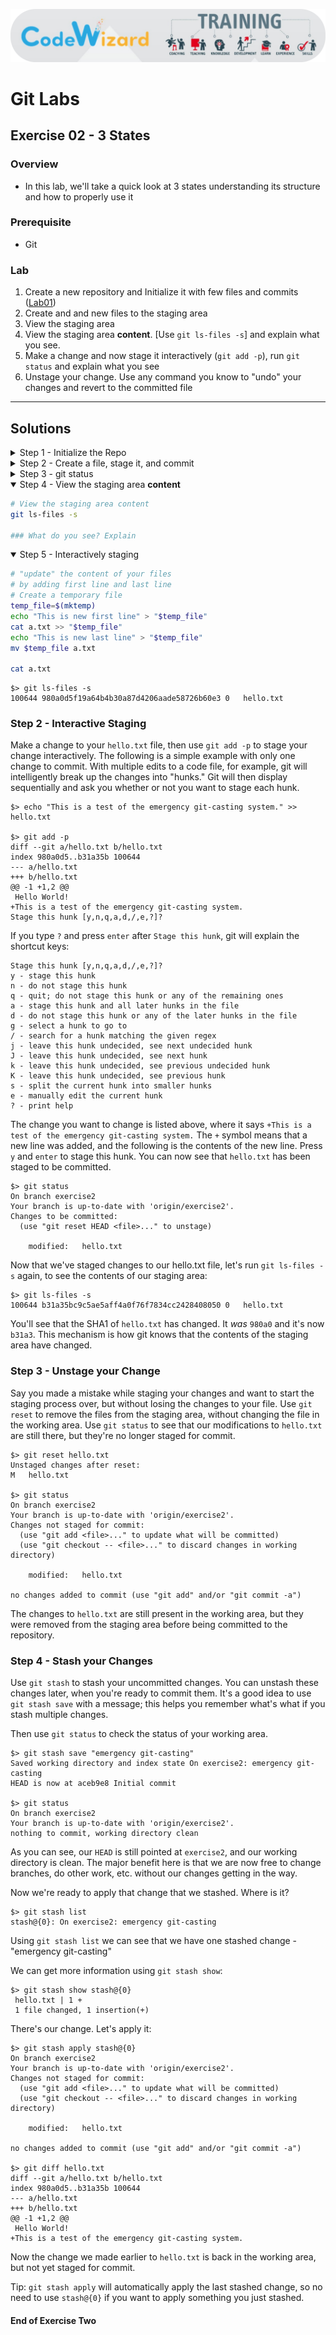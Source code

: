 ![](https://raw.githubusercontent.com/nirgeier/labs-assets/main/assets/images/code-wizard-training.png)

# Git Labs

## Exercise 02 - 3 States 

### Overview

* In this lab, we'll take a quick look at 3 states understanding its structure and how to properly use it

### Prerequisite

* Git
  
### Lab

1. Create a new repository and Initialize it with few files and commits ([Lab01](./Lab01-SimpleCommit.md))
2. Create and and new files to the staging area
3. View the staging area 
4. View the staging area **content**. [Use `git ls-files -s`] and explain what you see.
5. Make a change and now stage it interactively (`git add -p`), run `git status` and explain what you see
6. Unstage your change. Use any command you know to "undo" your changes and revert to the committed file

----------------------------------------------------------------

## Solutions

<details>
<summary>Step 1 - Initialize the Repo</summary>

```bash
# Create the folder for our repo
mkdir -p /tmp/git-lab-02

# Switch to that folder
cd /tmp/git-lab-02

# Init the repository
git init

# Add files and commit
for i in {1..5}; 
do 
  echo "Random text... $RANDOM" > file$i.txt; 
  git add . && git commit -m"$RANDOM commit"; 
done

git log
```

</details>

<details>
<summary>Step 2 - Create a file, stage it, and commit </summary>

* Under the hood, the `staging area` is a `file` that contains a `list of files`, as well as the SHA1 of the version that's in the repository.
* Use `git ls-files -s` to view the `hello.txt` file that we checked in previously. 
* The SHA1 hash displayed points to the blob object - which contains the contents of the file.

```sh
# Creating file(s) and adding it to the stage areas
echo 'aaa' > a.txt 
echo 'ccc' > c.txt 

# Add file to the staging area
git add a.txt
```

</details>

<details>

<summary>Step 3 - git status </summary>

```sh
# View the staging area 
git status
```

</details>

<details open>
<summary>Step 4 - View the staging area <b>content</b></summary>

```sh
# View the staging area content
git ls-files -s

### What do you see? Explain
```

</details>

<details open>
<summary>Step 5 - Interactively staging</summary>

```sh
# "update" the content of your files
# by adding first line and last line
# Create a temporary file
temp_file=$(mktemp)
echo "This is new first line" > "$temp_file"
cat a.txt >> "$temp_file"
echo "This is new last line" > "$temp_file"
mv $temp_file a.txt

cat a.txt  
```

</details>


```
$> git ls-files -s
100644 980a0d5f19a64b4b30a87d4206aade58726b60e3 0	hello.txt
```


### Step 2 - Interactive Staging
Make a change to your `hello.txt` file, then use `git add -p` to stage your change interactively. The following is a simple example with only one change to commit. With multiple edits to a code file, for example, git will intelligently break up the changes into "hunks." Git will then display sequentially and ask you whether or not you want to stage each hunk.

```
$> echo "This is a test of the emergency git-casting system." >> hello.txt

$> git add -p
diff --git a/hello.txt b/hello.txt
index 980a0d5..b31a35b 100644
--- a/hello.txt
+++ b/hello.txt
@@ -1 +1,2 @@
 Hello World!
+This is a test of the emergency git-casting system.
Stage this hunk [y,n,q,a,d,/,e,?]?
```
If you type `?` and press `enter` after `Stage this hunk`, git will explain the shortcut keys:

```
Stage this hunk [y,n,q,a,d,/,e,?]?
y - stage this hunk
n - do not stage this hunk
q - quit; do not stage this hunk or any of the remaining ones
a - stage this hunk and all later hunks in the file
d - do not stage this hunk or any of the later hunks in the file
g - select a hunk to go to
/ - search for a hunk matching the given regex
j - leave this hunk undecided, see next undecided hunk
J - leave this hunk undecided, see next hunk
k - leave this hunk undecided, see previous undecided hunk
K - leave this hunk undecided, see previous hunk
s - split the current hunk into smaller hunks
e - manually edit the current hunk
? - print help
```

The change you want to change is listed above, where it says `+This is a test of the emergency git-casting system.` The `+` symbol means that a new line was added, and the following is the contents of the new line. Press `y` and `enter` to stage this hunk. You can now see that `hello.txt` has been staged to be committed.

```
$> git status
On branch exercise2
Your branch is up-to-date with 'origin/exercise2'.
Changes to be committed:
  (use "git reset HEAD <file>..." to unstage)

	modified:   hello.txt
```

Now that we've staged changes to our hello.txt file, let's run `git ls-files -s` again, to see the contents of our staging area:

```
$> git ls-files -s
100644 b31a35bc9c5ae5aff4a0f76f7834cc2428408050 0	hello.txt
```

You'll see that the SHA1 of `hello.txt` has changed. It _was_ `980a0` and it's now `b31a3`.
This mechanism is how git knows that the contents of the staging area have changed.


### Step 3 - Unstage your Change
Say you made a mistake while staging your changes and want to start the staging process over, but without losing the changes to your file. Use `git reset` to remove the files from the staging area, without changing the file in the working area. Use `git status` to see that our modifications to `hello.txt` are still there, but they're no longer staged for commit.

```
$> git reset hello.txt
Unstaged changes after reset:
M	hello.txt

$> git status
On branch exercise2
Your branch is up-to-date with 'origin/exercise2'.
Changes not staged for commit:
  (use "git add <file>..." to update what will be committed)
  (use "git checkout -- <file>..." to discard changes in working directory)

	modified:   hello.txt

no changes added to commit (use "git add" and/or "git commit -a")
```

The changes to `hello.txt` are still present in the working area, but they were removed from the staging area before being committed to the repository.

### Step 4 - Stash your Changes
Use `git stash` to stash your uncommitted changes. You can unstash these changes later, when you're ready to commit them. It's a good idea to use `git stash save` with a message; this helps you remember what's what if you stash multiple changes.

Then use `git status` to check the status of your working area.

```
$> git stash save "emergency git-casting"
Saved working directory and index state On exercise2: emergency git-casting
HEAD is now at aceb9e8 Initial commit

$> git status
On branch exercise2
Your branch is up-to-date with 'origin/exercise2'.
nothing to commit, working directory clean
```

As you can see, our `HEAD` is still pointed at `exercise2`, and our working directory is clean. The major benefit here is that we are now free to change branches, do other work, etc. without our changes getting in the way.

Now we're ready to apply that change that we stashed. Where is it?

```
$> git stash list
stash@{0}: On exercise2: emergency git-casting
```

Using `git stash list` we can see that we have one stashed change - "emergency git-casting"

We can get more information using `git stash show`:

```
$> git stash show stash@{0}
 hello.txt | 1 +
 1 file changed, 1 insertion(+)
```

There's our change. Let's apply it:

```
$> git stash apply stash@{0}
On branch exercise2
Your branch is up-to-date with 'origin/exercise2'.
Changes not staged for commit:
  (use "git add <file>..." to update what will be committed)
  (use "git checkout -- <file>..." to discard changes in working directory)

	modified:   hello.txt

no changes added to commit (use "git add" and/or "git commit -a")

$> git diff hello.txt
diff --git a/hello.txt b/hello.txt
index 980a0d5..b31a35b 100644
--- a/hello.txt
+++ b/hello.txt
@@ -1 +1,2 @@
 Hello World!
+This is a test of the emergency git-casting system.
```

Now the change we made earlier to `hello.txt` is back in the working area, but not yet staged for commit.

Tip: `git stash apply` will automatically apply the last stashed change, so no need to use `stash@{0}` if you want to apply something you just stashed.

#### End of Exercise Two
